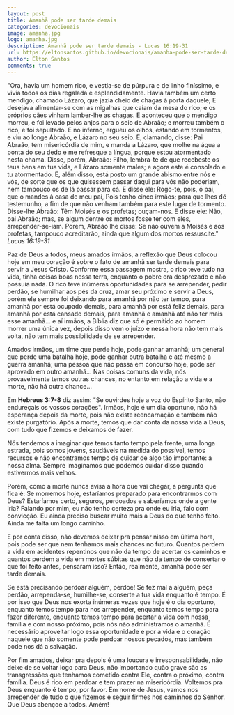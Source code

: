 ```yaml
---
layout: post
title: Amanhã pode ser tarde demais
categories: devocionais
image: amanha.jpg
logo: amanha.jpg
description: Amanhã pode ser tarde demais - Lucas 16:19-31
url: https://eltonsantos.github.io/devocionais/amanha-pode-ser-tarde-demais
author: Elton Santos
comments: true
---
```


"Ora, havia um homem rico, e vestia-se de púrpura e de linho finíssimo, e vivia todos os dias regalada e esplendidamente.
Havia também um certo mendigo, chamado Lázaro, que jazia cheio de chagas à porta daquele;
E desejava alimentar-se com as migalhas que caíam da mesa do rico; e os próprios cães vinham lamber-lhe as chagas.
E aconteceu que o mendigo morreu, e foi levado pelos anjos para o seio de Abraão; e morreu também o rico, e foi sepultado.
E no inferno, ergueu os olhos, estando em tormentos, e viu ao longe Abraão, e Lázaro no seu seio.
E, clamando, disse: Pai Abraão, tem misericórdia de mim, e manda a Lázaro, que molhe na água a ponta do seu dedo e me refresque a língua, porque estou atormentado nesta chama.
Disse, porém, Abraão: Filho, lembra-te de que recebeste os teus bens em tua vida, e Lázaro somente males; e agora este é consolado e tu atormentado.
E, além disso, está posto um grande abismo entre nós e vós, de sorte que os que quisessem passar daqui para vós não poderiam, nem tampouco os de lá passar para cá.
E disse ele: Rogo-te, pois, ó pai, que o mandes à casa de meu pai,
Pois tenho cinco irmãos; para que lhes dê testemunho, a fim de que não venham também para este lugar de tormento.
Disse-lhe Abraão: Têm Moisés e os profetas; ouçam-nos.
E disse ele: Não, pai Abraão; mas, se algum dentre os mortos fosse ter com eles, arrepender-se-iam.
Porém, Abraão lhe disse: Se não ouvem a Moisés e aos profetas, tampouco acreditarão, ainda que algum dos mortos ressuscite."
*Lucas 16:19-31*

<p class="intro"><span class="dropcap">P</span>az de Deus a todos, meus amados irmãos, a reflexão que Deus colocou hoje em meu coração é sobre o fato de amanhã ser tarde demais para servir a Jesus Cristo. Conforme essa passagem mostra, o rico teve tudo na vida, tinha coisas boas nessa terra, enquanto o pobre era desprezado e não possuía nada. O rico teve inúmeras oportunidades para se arrepender, pedir perdão, se humilhar aos pés da cruz, amar seu próximo e servir a Deus, porém ele sempre foi deixando para amanhã por não ter tempo, para amanhã por está ocupado demais, para amanhã por está feliz demais, para amanhã por está cansado demais, para amanhã e amanhã até não ter mais esse amanhã... e aí irmãos, a Bíblia diz que só é permitido ao homem morrer uma única vez, depois disso vem o juízo e nessa hora não tem mais volta, não tem mais possibilidade de se arrepender.</p>

Amados irmãos, um time que perde hoje, pode ganhar amanhã; um general que perde uma batalha hoje, pode ganhar outra batalha e até mesmo a guerra amanhã; uma pessoa que não passa em concurso hoje, pode ser aprovado em outro amanhã... Nas coisas comuns da vida, nós provavelmente temos outras chances, no entanto em relação a vida e a morte, não há outra chance...

Em **Hebreus 3:7-8** diz assim: "Se ouvirdes hoje a voz do Espírito Santo, não endureçais os vossos corações". Irmãos, hoje é um dia oportuno, não há esperança depois da morte, pois não existe reencarnação e também não existe purgatório. Após a morte, temos que dar conta da nossa vida a Deus, com tudo que fizemos e deixamos de fazer.

Nós tendemos a imaginar que temos tanto tempo pela frente, uma longa estrada, pois somos jovens, saudáveis na medida do possível, temos recursos e não encontramos tempo de cuidar de algo tão importante: a nossa alma. Sempre imaginamos que podemos cuidar disso quando estivermos mais velhos.

Porém, como a morte nunca avisa a hora que vai chegar, a pergunta que fica é: Se morremos hoje, estaríamos preparado para encontrarmos com Deus? Estaríamos certo, seguros, perdoados e saberíamos onde a gente iria? Falando por mim, eu não tenho certeza pra onde eu iria, falo com convicção. Eu ainda preciso buscar muito mais a Deus do que tenho feito. Ainda me falta um longo caminho.

E por conta disso, não devemos deixar pra pensar nisso em última hora, pois pode ser que nem tenhamos mais chances no futuro. Quantos perdem a vida em acidentes repentinos que não da tempo de acertar os caminhos e quantos perdem a vida em mortes súbitas que não da tempo de consertar o que foi feito antes, pensaram isso? Então, realmente, amanhã pode ser tarde demais.

Se está precisando perdoar alguém, perdoe! Se fez mal a alguém, peça perdão, arrependa-se, humilhe-se, conserte a tua vida enquanto é tempo. É por isso que Deus nos exorta inúmeras vezes que hoje é o dia oportuno, enquanto temos tempo para nos arrepender, enquanto temos tempo para fazer diferente, enquanto temos tempo para acertar a vida com nossa família e com nosso próximo, pois nós não administramos o amanhã. É necessário aproveitar logo essa oportunidade e por a vida e o coração naquele que não somente pode perdoar nossos pecados, mas também pode nos dá a salvação.

Por fim amados, deixar pra depois é uma loucura e irresponsabilidade, não deixe de se voltar logo para Deus, não importando quão grave são as transgressões que tenhamos cometido contra Ele, contra o próximo, contra família. Deus é rico em perdoar e tem prazer na misericórdia. Voltemos pra Deus enquanto é tempo, por favor. Em nome de Jesus, vamos nos arrepender de tudo o que fizemos e seguir firmes nos caminhos do Senhor. Que Deus abençoe a todos. Amém!